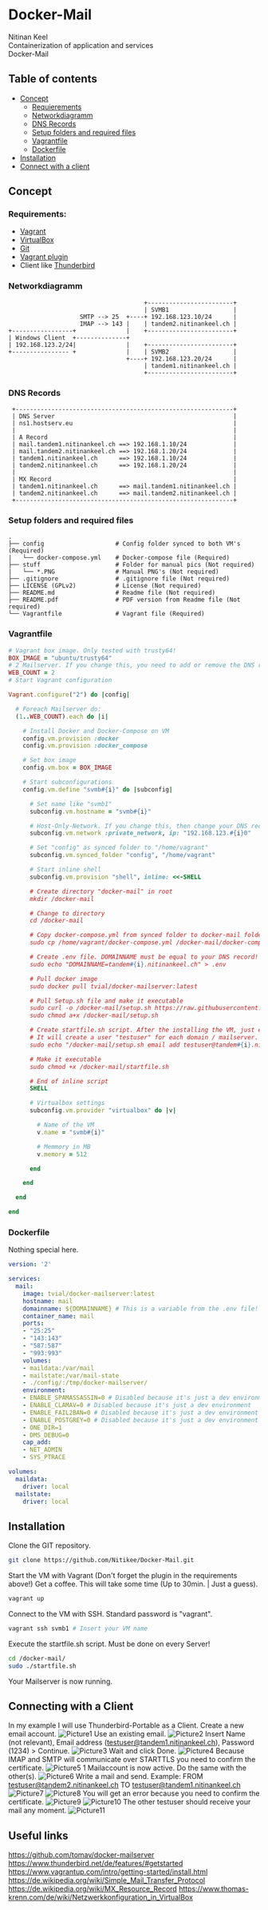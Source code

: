 # Docker-Mail

Nitinan Keel </br>
Containerization of application and services </br>
Docker-Mail

## Table of contents
* [Concept](https://github.com/Nitikee/Docker-Mail#conecpt)
  * [Requierements](https://github.com/Nitikee/Docker-Mail#requierements)
  * [Networkdiagramm](https://github.com/Nitikee/Docker-Mail#networkdiagramm)
  * [DNS Records](https://github.com/Nitikee/Docker-Mail#dns-records)
  * [Setup folders and required files](https://github.com/Nitikee/Docker-Mail#setup-folders-and-required-files)
  * [Vagrantfile](https://github.com/Nitikee/Docker-Mail#vagrantfile)
  * [Dockerfile](https://github.com/Nitikee/Docker-Mail#dockerfile)
* [Installation](https://github.com/Nitikee/Docker-Mail#installation)
* [Connect with a client](https://github.com/Nitikee/Docker-Mail#connect-with-a-client)

## Concept

### Requirements:
* [Vagrant](https://www.vagrantup.com/downloads.html)
* [VirtualBox](https://www.virtualbox.org/wiki/Downloads)
* [Git](https://git-scm.com/download/win)
* [Vagrant plugin](https://github.com/leighmcculloch/vagrant-docker-compose)
* Client like [Thunderbird](https://www.thunderbird.net/de/)

### Networkdiagramm
```
                                      +------------------------+
                                      | SVMB1                  |
                    SMTP --> 25  +----+ 192.168.123.10/24      |
                    IMAP --> 143 |    | tandem2.nitinankeel.ch |
+-----------------+              |    +------------------------+
| Windows Client  +--------------+
| 192.168.123.2/24|              |    +------------------------+
+---------------- +              |    | SVMB2                  |
                                 +----+ 192.168.123.20/24      |
                                      | tandem1.nitinankeel.ch |
                                      +------------------------+
```
### DNS Records
```
 +-------------------------------------------------------------+
 | DNS Server                                                  |
 | ns1.hostserv.eu                                             |
 |                                                             |
 | A Record                                                    |
 | mail.tandem1.nitinankeel.ch ==> 192.168.1.10/24             |
 | mail.tandem2.nitinankeel.ch ==> 192.168.1.20/24             |
 | tandem1.nitinankeel.ch      ==> 192.168.1.10/24             |
 | tandem2.nitinankeel.ch      ==> 192.168.1.20/24             |
 |                                                             |
 | MX Record                                                   |
 | tandem1.nitinankeel.ch      ==> mail.tandem1.nitinankeel.ch |
 | tandem2.nitinankeel.ch      ==> mail.tandem2.nitinankeel.ch |
 +-------------------------------------------------------------+
```

### Setup folders and required files
```
. 
├── config                    # Config folder synced to both VM's (Required)
|   └── docker-compose.yml    # Docker-compose file (Required)
├── stuff                     # Folder for manual pics (Not required)
|   └── *.PNG                 # Manual PNG's (Not required)
├── .gitignore                # .gitignore file (Not required)
├── LICENSE (GPLv2)           # License (Not required) 
├── README.md                 # Readme file (Not required)
├── README.pdf                # PDF version from Readme file (Not required)
└── Vagrantfile               # Vagrant file (Required)
```
### Vagrantfile
```RUBY
# Vagrant box image. Only tested with trusty64!
BOX_IMAGE = "ubuntu/trusty64"
# 2 Mailserver. If you change this, you need to add or remove the DNS records!
WEB_COUNT = 2
# Start Vagrant configuration

Vagrant.configure("2") do |config|

  # Foreach Mailserver do:
  (1..WEB_COUNT).each do |i|

    # Install Docker and Docker-Compose on VM
    config.vm.provision :docker
    config.vm.provision :docker_compose

    # Set box image
    config.vm.box = BOX_IMAGE

    # Start subconfigurations
    config.vm.define "svmb#{i}" do |subconfig|

      # Set name like "svmb1"
      subconfig.vm.hostname = "svmb#{i}"

      # Host-Only-Network. If you change this, then change your DNS records!
      subconfig.vm.network :private_network, ip: "192.168.123.#{i}0"

      # Set "config" as synced folder to "/home/vagrant"
      subconfig.vm.synced_folder "config", "/home/vagrant"

      # Start inline shell
      subconfig.vm.provision "shell", inline: <<-SHELL

      # Create directory "docker-mail" in root
      mkdir /docker-mail

      # Change to directory
      cd /docker-mail

      # Copy docker-compose.yml from synced folder to docker-mail folder
      sudo cp /home/vagrant/docker-compose.yml /docker-mail/docker-compose.yml

      # Create .env file. DOMAINNAME must be equal to your DNS record!
      sudo echo "DOMAINNAME=tandem#{i}.nitinankeel.ch" > .env

      # Pull docker image
      sudo docker pull tvial/docker-mailserver:latest

      # Pull Setup.sh file and make it executable
      sudo curl -o /docker-mail/setup.sh https://raw.githubusercontent.com/tomav/docker-mailserver/master/setup.sh
      sudo chmod a+x /docker-mail/setup.sh

      # Create startfile.sh script. After the installing the VM, just execute this script.
      # It will create a user "testuser" for each domain / mailserver. Password is 1234
      sudo echo "/docker-mail/setup.sh email add testuser@tandem#{i}.nitinankeel.ch 1234 \ndocker-compose up -d mail" > startfile.sh

      # Make it executable
      sudo chmod +x /docker-mail/startfile.sh

      # End of inline script
      SHELL

      # Virtualbox settings
      subconfig.vm.provider "virtualbox" do |v|

        # Name of the VM
        v.name = "svmb#{i}"

        # Memmory in MB
        v.memory = 512

      end

    end

  end

end
```
### Dockerfile

Nothing special here.
```yaml
version: '2'

services:
  mail:
    image: tvial/docker-mailserver:latest
    hostname: mail
    domainname: ${DOMAINNAME} # This is a variable from the .env file! IP of this VM MUST equal the DNS record!
    container_name: mail
    ports:
    - "25:25"
    - "143:143"
    - "587:587"
    - "993:993"
    volumes:
    - maildata:/var/mail
    - mailstate:/var/mail-state
    - ./config/:/tmp/docker-mailserver/
    environment:
    - ENABLE_SPAMASSASSIN=0 # Disabled because it's just a dev environment 
    - ENABLE_CLAMAV=0 # Disabled because it's just a dev environment
    - ENABLE_FAIL2BAN=0 # Disabled because it's just a dev environment
    - ENABLE_POSTGREY=0 # Disabled because it's just a dev environment
    - ONE_DIR=1
    - DMS_DEBUG=0
    cap_add:
    - NET_ADMIN
    - SYS_PTRACE

volumes:
  maildata:
    driver: local
  mailstate:
    driver: local
```
## Installation
Clone the GIT repository.
```sh
git clone https://github.com/Nitikee/Docker-Mail.git
```
Start the VM with Vagrant (Don't forget the plugin in the requirements above!)
Get a coffee. This will take some time (Up to 30min. | Just a guess).
```sh
vagrant up
```
Connect to the VM with SSH. Standard password is "vagrant".
```sh
vagrant ssh svmb1 # Insert your VM name 
```
Execute the startfile.sh script. Must be done on every Server!
```sh
cd /docker-mail/
sudo ./startfile.sh
```
Your Mailserver is now running.

## Connecting with a Client
In my example I will use Thunderbird-Portable as a Client.
Create a new email account.
![Picture1](./stuff/1.png)
Use an existing email.
![Picture2](./stuff/2.png)
Insert Name (not relevant), Email address (testuser@tandem1.nitinankeel.ch), Password (1234) > Continue.
![Picture3](./stuff/3.png)
Wait and click Done.
![Picture4](./stuff/4.png)
Because IMAP and SMTP will communicate over STARTTLS you need to confirm the certificate. 
![Picture5](./stuff/5.png)
1 Mailaccount is now active. Do the same with the other(s).
![Picture6](./stuff/6.png)
Write a mail and send.
Example: FROM testuser@tandem2.nitinankeel.ch TO testuser@tandem1.nitinankeel.ch
![Picture7](./stuff/7.png)
![Picture8](./stuff/8.png)
You will get an error because you need to confirm the certificate.
![Picture9](./stuff/9.png)
![Picture10](./stuff/10.png)
The other testuser should receive your mail any moment.
![Picture11](./stuff/11.png)

## Useful links
https://github.com/tomav/docker-mailserver
https://www.thunderbird.net/de/features/#getstarted
https://www.vagrantup.com/intro/getting-started/install.html
https://de.wikipedia.org/wiki/Simple_Mail_Transfer_Protocol
https://de.wikipedia.org/wiki/MX_Resource_Record
https://www.thomas-krenn.com/de/wiki/Netzwerkkonfiguration_in_VirtualBox